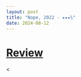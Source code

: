 ```yaml
---
layout: post
title: "Nope, 2022 - ★★★½"
date: 2024-08-12
---
```


# [Review](https://letterboxd.com/pavlesap/film/nope/)

<
